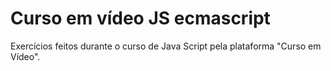 # Curso em vídeo JS ecmascript
 Exercícios feitos durante o curso de Java Script pela plataforma "Curso em Vídeo".
